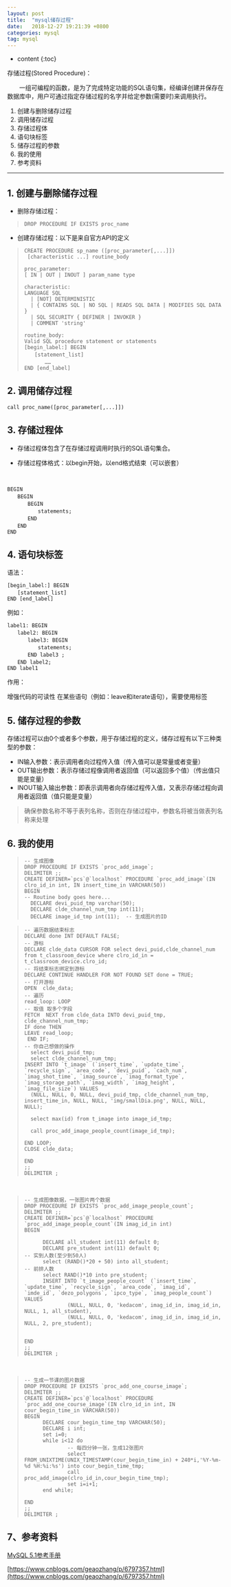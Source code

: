 ```yaml
---
layout: post
title:  "mysql储存过程"
date:   2018-12-27 19:21:39 +0800
categories: mysql
tag: mysql
---
```


* content
{:toc}


存储过程(Stored Procedure)：

　　一组可编程的函数，是为了完成特定功能的SQL语句集，经编译创建并保存在数据库中，用户可通过指定存储过程的名字并给定参数(需要时)来调用执行。

1. 创建与删除储存过程
2. 调用储存过程
3. 存储过程体
4. 语句块标签
5. 储存过程的参数
6. 我的使用
7. 参考资料

----------


## 1. 创建与删除储存过程  ##



- 删除存储过程：


>     DROP PROCEDURE IF EXISTS proc_name

- 创建存储过程：以下是来自官方API的定义

	
> 
>     CREATE PROCEDURE sp_name ([proc_parameter[,...]]) 
>      [characteristic ...] routine_body
>      
>     proc_parameter:
>     [ IN | OUT | INOUT ] param_name type
>     
>     characteristic:
>     LANGUAGE SQL
>       | [NOT] DETERMINISTIC
>       | { CONTAINS SQL | NO SQL | READS SQL DATA | MODIFIES SQL DATA }
>       | SQL SECURITY { DEFINER | INVOKER }
>       | COMMENT 'string'
>      
>     routine_body:
>     Valid SQL procedure statement or statements
>     [begin_label:] BEGIN
>     　　[statement_list]
>     　　　　……
>     END [end_label]
    

## 2. 调用储存过程 ##

    call proc_name([proc_parameter[,...]])

## 3. 存储过程体 ##


- 存储过程体包含了在存储过程调用时执行的SQL语句集合。


- 存储过程体格式：以begin开始，以end格式结束（可以嵌套）

&nbsp;

    BEGIN
    　　BEGIN
    　　　　BEGIN
    　　　　　　statements; 
    　　　　END
    　　END
    END

## 4. 语句块标签 ##

语法：

    [begin_label:] BEGIN
    　　[statement_list]
    END [end_label]

例如：

    label1: BEGIN
    　　label2: BEGIN
    　　　　label3: BEGIN
    　　　　　　statements; 
    　　　　END label3 ;
    　　END label2;
    END label1

作用：

增强代码的可读性
在某些语句（例如：leave和iterate语句），需要使用标签

## 5. 储存过程的参数 ##

存储过程可以由0个或者多个参数，用于存储过程的定义，储存过程有以下三种类型的参数：

- IN输入参数：表示调用者向过程传入值（传入值可以是常量或者变量）
- OUT输出参数：表示存储过程像调用者返回值（可以返回多个值）（传出值只能是变量）
- INOUT输入输出参数：即表示调用者向存储过程传入值，又表示存储过程向调用者返回值（值只能是变量）

> 确保参数名称不等于表列名称，否则在存储过程中，参数名将被当做表列名称来处理

## 6. 我的使用 ##


>     -- 生成图像
>     DROP PROCEDURE IF EXISTS `proc_add_image`;
>     DELIMITER ;;
>     CREATE DEFINER=`pcs`@`localhost` PROCEDURE `proc_add_image`(IN clro_id_in int, IN insert_time_in VARCHAR(50))
>     BEGIN
>     -- Routine body goes here...
>     	DECLARE devi_puid_tmp varchar(50);
>     	DECLARE clde_channel_num_tmp int(11);
>     	DECLARE image_id_tmp int(11);  -- 生成图片的ID

>     -- 遍历数据结束标志
>     DECLARE done INT DEFAULT FALSE;
>     -- 游标
>     DECLARE clde_data CURSOR FOR select devi_puid,clde_channel_num from t_classroom_device where clro_id_in = t_classroom_device.clro_id;
>     -- 将结束标志绑定到游标
>     DECLARE CONTINUE HANDLER FOR NOT FOUND SET done = TRUE;
>     -- 打开游标
>     OPEN  clde_data; 
>     -- 遍历
>     read_loop: LOOP
>     -- 取值 取多个字段
>     FETCH  NEXT from clde_data INTO devi_puid_tmp, clde_channel_num_tmp;
>     IF done THEN
>     LEAVE read_loop;
>      END IF;
>     -- 你自己想做的操作
>       select devi_puid_tmp;
>       select clde_channel_num_tmp;
>     INSERT INTO `t_image` (`insert_time`, `update_time`, `recycle_sign`, `area_code`, `devi_puid`, `cach_num`, `imag_shot_time`, `imag_source`, `imag_format_type`, `imag_storage_path`, `imag_width`, `imag_height`, `imag_file_size`) VALUES 
>       (NULL, NULL, 0, NULL, devi_puid_tmp, clde_channel_num_tmp, insert_time_in, NULL, NULL, 'img/smallDia.png', NULL, NULL, NULL);
>     				
>       select max(id) from t_image into image_id_tmp;
>     
>       call proc_add_image_people_count(image_id_tmp);
>     
>     END LOOP;
>     CLOSE clde_data;
>     
>     END
>     ;;
>     DELIMITER ;

&nbsp;
   
>     -- 生成图像数据，一张图片两个数据
>     DROP PROCEDURE IF EXISTS `proc_add_image_people_count`;
>     DELIMITER ;;
>     CREATE DEFINER=`pcs`@`localhost` PROCEDURE `proc_add_image_people_count`(IN imag_id_in int)
>     BEGIN
>     
>     		DECLARE all_student int(11) default 0;
>     		DECLARE pre_student int(11) default 0;
>     -- 实到人数(至少到50人)
>     		select (RAND()*20 + 50) into all_student;
>     -- 前排人数
>     		select RAND()*10 into pre_student;
>     		INSERT INTO `t_image_people_count` (`insert_time`, `update_time`, `recycle_sign`, `area_code`, `imag_id`, `imde_id`, `dezo_polygons`, `ipco_type`, `imag_people_count`) VALUES
>     				(NULL, NULL, 0, 'kedacom', imag_id_in, imag_id_in, NULL, 1, all_student),
>     				(NULL, NULL, 0, 'kedacom', imag_id_in, imag_id_in, NULL, 2, pre_student);
>     
>     
>     END
>     ;;
>     DELIMITER ;

&nbsp;
   
>     -- 生成一节课的图片数据
>     DROP PROCEDURE IF EXISTS `proc_add_one_course_image`;
>     DELIMITER ;;
>     CREATE DEFINER=`pcs`@`localhost` PROCEDURE `proc_add_one_course_image`(IN clro_id_in int, IN cour_begin_time_in VARCHAR(50))
>     BEGIN
>     		DECLARE cour_begin_time_tmp VARCHAR(50);
>     		DECLARE i int;
>     		set i=0;
>     		while i<12 do
>     				-- 每四分钟一张，生成12张图片
>     				select FROM_UNIXTIME(UNIX_TIMESTAMP(cour_begin_time_in) + 240*i,'%Y-%m-%d %H:%i:%s') into cour_begin_time_tmp;
>     				call proc_add_image(clro_id_in,cour_begin_time_tmp);
>     				set i=i+1;
>     		end while;
>     
>     END
>     ;;
>     DELIMITER ;
    
    

## 7、参考资料 ##

[MySQL 5.1参考手册](http://tool.oschina.net/apidocs/apidoc?api=mysql-5.1-zh)

[https://www.cnblogs.com/geaozhang/p/6797357.html](https://www.cnblogs.com/geaozhang/p/6797357.html)

